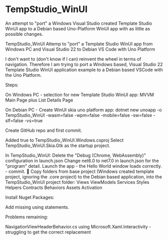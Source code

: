 # TempStudio_WinUI
An attempt to "port" a Windows Visual Studio created Template Studio WinUI app to a Debian based Uno-Platform WinUI app with as little as possible changes.

 TempStudio_WinUI
Attemp to "port" a Template Studio WinUI app from Windows PC and Visual Studio 22 to Debian VS Code with Uno Platform


I don't want to (don't know if I can) reinvent the wheel in terms of navigation. Therefore I am trying to port a Windows based, Visual Studio 22
Template Studio WinUI application example to a Debian based VSCode with the Uno Platform.

Steps:

On Windows PC - selection for new Template Studio WinUI app:
  MVVM
  Main Page plus List Details Page

On Debian PC - Create WinUI skia uno platform app:
  dotnet new unoapp -o TempStudio_WinUI -wasm=false -wpm=false -mobile=false -sw=false -slf=false -vs=true

Create GitHub repo and first commit.

Added <EnableWindowsTargeting>true</EnableWindowsTargeting>  to TempStudio_WinUI.Windows.csproj
Select TempStudio_WinUI.Skia.Gtk as the startup project.

In TempStudio_WinUI:
	Delete the "Debug (Chrome, WebAssembly)" configuration in launch.json
	Change net6.0 to net7.0 in launch.json for the "program" detail.
	Launch the app - the Hello World window loads correctly.  - commit.

 Copy folders from base project (Windows created template project, ignoring the .core project) to the Debian based application, into the TempStudio_WinUI project folder:
   	Views
    ViewModels
    Services
    Styles
    Helpers
    Contracts
    Behaviors
    Assets
    Activation


 Install Nuget Packages:


 Add missing using statements.

 Problems remaining:


 NavigationViewHeaderBehavior.cs
        	using Microsoft.Xaml.Interactivity  - struggling to get the correct replacement
